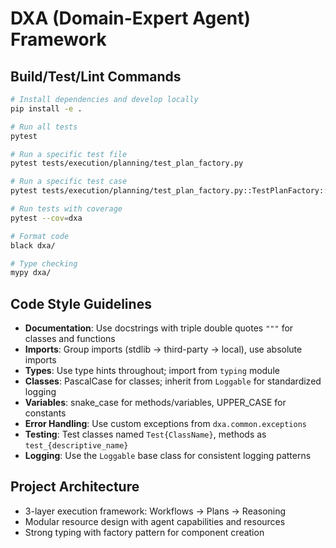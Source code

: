 # DXA (Domain-Expert Agent) Framework

## Build/Test/Lint Commands

```bash
# Install dependencies and develop locally
pip install -e .

# Run all tests
pytest

# Run a specific test file
pytest tests/execution/planning/test_plan_factory.py

# Run a specific test case
pytest tests/execution/planning/test_plan_factory.py::TestPlanFactory::test_create_plan

# Run tests with coverage
pytest --cov=dxa

# Format code
black dxa/

# Type checking
mypy dxa/
```

## Code Style Guidelines

- **Documentation**: Use docstrings with triple double quotes `"""` for classes and functions
- **Imports**: Group imports (stdlib → third-party → local), use absolute imports
- **Types**: Use type hints throughout; import from `typing` module
- **Classes**: PascalCase for classes; inherit from `Loggable` for standardized logging
- **Variables**: snake_case for methods/variables, UPPER_CASE for constants
- **Error Handling**: Use custom exceptions from `dxa.common.exceptions`
- **Testing**: Test classes named `Test{ClassName}`, methods as `test_{descriptive_name}`
- **Logging**: Use the `Loggable` base class for consistent logging patterns

## Project Architecture

- 3-layer execution framework: Workflows → Plans → Reasoning
- Modular resource design with agent capabilities and resources
- Strong typing with factory pattern for component creation